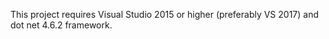 This project requires Visual Studio 2015 or higher (preferably VS 2017) and dot net 4.6.2 framework.